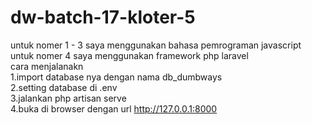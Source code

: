 # dw-batch-17-kloter-5

untuk nomer 1 - 3 saya menggunakan bahasa pemrograman javascript
<br>
untuk nomer 4 saya menggunakan framework php laravel <br>
cara menjalanakn <br>
1.import database nya dengan nama db_dumbways <br>
2.setting database di .env <br>
3.jalankan php artisan serve <br>
4.buka di browser dengan url http://127.0.0.1:8000
